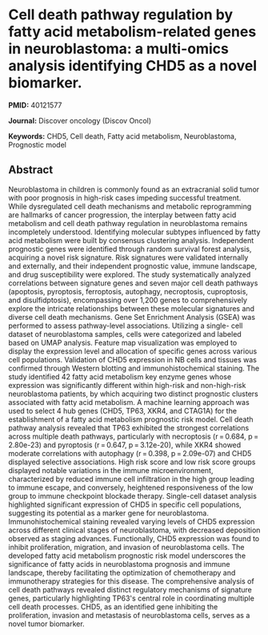 # Cell death pathway regulation by fatty acid metabolism-related genes in neuroblastoma: a multi-omics analysis identifying CHD5 as a novel biomarker.

**PMID:** 40121577

**Journal:** Discover oncology (Discov Oncol)

**Keywords:** CHD5, Cell death, Fatty acid metabolism, Neuroblastoma, Prognostic model

## Abstract

Neuroblastoma in children is commonly found as an extracranial solid tumor with poor prognosis in
high-risk cases impeding successful treatment. While dysregulated cell death mechanisms and
metabolic reprogramming are hallmarks of cancer progression, the interplay between fatty acid
metabolism and cell death pathway regulation in neuroblastoma remains incompletely understood.
Identifying molecular subtypes influenced by fatty acid metabolism were built by consensus
clustering analysis. Independent prognostic genes were identified through random survival forest
analysis, acquiring a novel risk signature. Risk signatures were validated internally and
externally, and their independent prognostic value, immune landscape, and drug susceptibility were
explored. The study systematically analyzed correlations between signature genes and seven major
cell death pathways (apoptosis, pyroptosis, ferroptosis, autophagy, necroptosis, cuproptosis, and
disulfidptosis), encompassing over 1,200 genes to comprehensively explore the intricate
relationships between these molecular signatures and diverse cell death mechanisms. Gene Set
Enrichment Analysis (GSEA) was performed to assess pathway-level associations. Utilizing a single-
cell dataset of neuroblastoma samples, cells were categorized and labeled based on UMAP analysis.
Feature map visualization was employed to display the expression level and allocation of specific
genes across various cell populations. Validation of CHD5 expression in NB cells and tissues was
confirmed through Western blotting and immunohistochemical staining.  The study identified 42 fatty
acid metabolism key enzyme genes whose expression was significantly different within high-risk and
non-high-risk neuroblastoma patients, by which acquiring two distinct prognostic clusters associated
with fatty acid metabolism. A machine learning approach was used to select 4 hub genes (CHD5, TP63,
XKR4, and CTAG1A) for the establishment of a fatty acid metabolism prognostic risk model. Cell death
pathway analysis revealed that TP63 exhibited the strongest correlations across multiple death
pathways, particularly with necroptosis (r = 0.684, p = 2.80e-23) and pyroptosis (r = 0.647,
p = 3.12e-20), while XKR4 showed moderate correlations with autophagy (r = 0.398, p = 2.09e-07) and
CHD5 displayed selective associations. High risk score and low risk score groups displayed notable
variations in the immune microenvironment, characterized by reduced immune cell infiltration in the
high group leading to immune escape, and conversely, heightened responsiveness of the low group to
immune checkpoint blockade therapy. Single-cell dataset analysis highlighted significant expression
of CHD5 in specific cell populations, suggesting its potential as a marker gene for neuroblastoma.
Immunohistochemical staining revealed varying levels of CHD5 expression across different clinical
stages of neuroblastoma, with decreased deposition observed as staging advances. Functionally, CHD5
expression was found to inhibit proliferation, migration, and invasion of neuroblastoma cells.  The
developed fatty acid metabolism prognostic risk model underscores the significance of fatty acids in
neuroblastoma prognosis and immune landscape, thereby facilitating the optimization of chemotherapy
and immunotherapy strategies for this disease. The comprehensive analysis of cell death pathways
revealed distinct regulatory mechanisms of signature genes, particularly highlighting TP63's central
role in coordinating multiple cell death processes. CHD5, as an identified gene inhibiting the
proliferation, invasion and metastasis of neuroblastoma cells, serves as a novel tumor biomarker.
